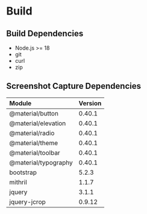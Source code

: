 
# Build

## Build Dependencies

- Node.js >= 18
- git
- curl
- zip

## Screenshot Capture Dependencies

| Module              | Version
| :-                  | :-
| @material/button    | 0.40.1
| @material/elevation | 0.40.1
| @material/radio     | 0.40.1
| @material/theme     | 0.40.1
| @material/toolbar   | 0.40.1
| @material/typography| 0.40.1
| bootstrap           |  5.2.3
| mithril             |  1.1.7
| jquery              |  3.1.1
| jquery-jcrop        |  0.9.12
